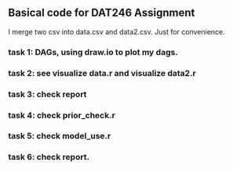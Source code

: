 ## Basical code for DAT246 Assignment
I merge two csv into data.csv and data2.csv. Just for convenience.
### task 1: DAGs, using draw.io to plot my dags.
### task 2: see visualize data.r and visualize data2.r
### task 3: check report
### task 4: check prior_check.r
### task 5: check model_use.r
### task 6: check report.
